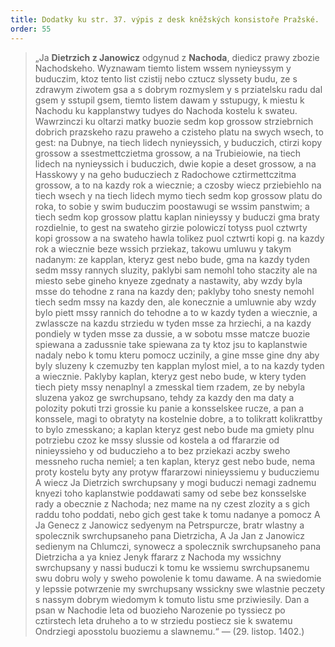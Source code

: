 ```yaml
---
title: Dodatky ku str. 37. výpis z desk kněžských konsistoře Pražské.
order: 55
---
```

> „Ja **Dietrzich z Janowicz** odgynud z **Nachoda**, diedicz prawy zbozie Nachodskeho. Wyznawam tiemto listem wssem nynieyssym y buduczim, ktoz tento list czistij nebo cztucz slyssety budu, ze s zdrawym ziwotem gsa a s dobrym rozmyslem y s prziatelsku radu dal gsem y sstupil gsem, tiemto listem dawam y sstupugy, k miestu k Nachodu ku kapplanstwy tudyes do Nachoda kostelu k swateu. Wawrzinczi ku oltarzi matky buozie sedm kop grossow strziebrnich dobrich prazskeho razu praweho a czisteho platu na swych wsech, to gest: na Dubnye, na tiech lidech nynieyssich, y buduczich, ctirzi kopy grossow a ssestmettczietma grossow, a na Trubieiowie, na tiech lidech na nynieyssich i buduczich, dwie kopie a deset grossow, a na Hasskowy y na geho buducziech z Radochowe cztirmettczitma grossow, a to na kazdy rok a wiecznie; a czosby wiecz prziebiehlo na tiech wsech y na tiech lidech mymo tiech sedm kop grossow platu do roka, to sobie y swim buduczim poostawugi se wssim panstwim; a tiech sedm kop grossow plattu kaplan ninieyssy y buduczi gma braty rozdielnie, to gest na swateho girzie polowiczí totyss puol cztwrty kopi grossow a na swateho hawla tolikez puol cztwrti kopi g. na kazdy rok a wiecznie beze wssich prziekaz, takowu umluwu y takym nadanym: ze kapplan, kteryz gest nebo bude, gma na kazdy tyden sedm mssy rannych sluzity, paklybi sam nemohl toho staczity ale na miesto sebe gineho knyeze zgednaty a nastawity, aby wzdy byla msse do tehodne z rana na kazdy den; paklyby toho snesty nemohl tiech sedm mssy na kazdy den, ale konecznie a umluwnie aby wzdy bylo piett mssy rannich do tehodne a to w kazdy tyden a wiecznie, a zwlasscze na kazdu strziedu w tyden msse za hrziechi, a na kazdy pondiely w tyden msse za dussie, a w sobotu msse matcze buozie spiewana a zadussnie take spiewana za ty ktoz jsu to kaplanstwie nadaly nebo k tomu kteru pomocz uczinily, a gine msse gine dny aby byly sluzeny k czemuzby ten kapplan mylost miel, a to na kazdy tyden a wiecznie. Paklyby kaplan, kteryz gest nebo bude, w ktery tyden tiech piety mssy nenaplnyl a zmesskal tiem rzadem, ze by nebyla sluzena yakoz ge swrchupsano, tehdy za kazdy den ma daty a polozity pokuti trzi grossie ku panie a konsselskee rucze, a pan a konssele, magi to obratyty na kostelnie dobre, a to tolikratt kolikrattby to bylo zmesskano; a kaplan kteryz gest nebo bude ma gmiety plnu potrziebu czoz ke mssy slussie od kostela a od ffararzie od ninieyssieho y od buduczieho a to bez prziekazi aczby sweho messneho rucha nemiel; a ten kaplan, kteryz gest nebo bude, nema proty kostelu byty any protyw ffararzowi ninieyssiemu y buducziemu A wiecz Ja Dietrzich swrchupsany y mogi buduczi nemagi zadnemu knyezi toho kaplanstwie poddawati samy od sebe bez konsselske rady a obecznie z Nachoda; nez mame na ny czest zlozity a s gich raddu toho poddati, nebo gich gest take k tomu nadanye a pomocz A Ja Genecz z Janowicz sedyenym na Petrspurcze, bratr wlastny a spolecznik swrchupsaneho pana Dietrzicha, A Ja Jan z Janowicz sedienym na Chlumczi, synowecz a spolecznik swrchupsaneho pana Dietrzicha a ya kniez Jenyk ffararz z Nachoda my wssichny swrchupsany y nassi buduczi k tomu ke wssiemu swrchupsanemu swu dobru woly y sweho powolenie k tomu dawame. A na swiedomie y lepssie potwrzenie my swrchupsany wssickny swe wlastnie peczety s nassym dobrym wiedomym k tomuto listu sme prziwiesily. Dan a psan w Nachodie leta od buozieho Narozenie po tyssiecz po cztirstech leta druheho a to w strziedu postiecz sie k swatemu Ondrziegi aposstolu buoziemu a slawnemu.“ — (29. listop. 1402.)
